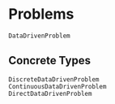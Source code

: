 # Problems

```@docs
DataDrivenProblem
```

## Concrete Types
```@docs
DiscreteDataDrivenProblem
ContinuousDataDrivenProblem
DirectDataDrivenProblem
```
